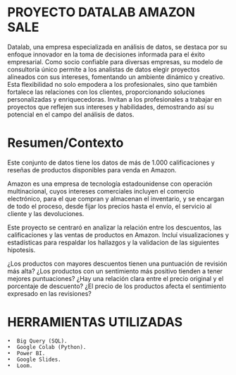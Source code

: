 # PROYECTO DATALAB AMAZON SALE

Datalab, una empresa especializada en análisis de datos, se destaca por su enfoque innovador en la toma de decisiones informada para el éxito empresarial. Como socio confiable para diversas empresas, su modelo de consultoría único permite a los analistas de datos elegir proyectos alineados con sus intereses, fomentando un ambiente dinámico y creativo. Esta flexibilidad no solo empodera a los profesionales, sino que también fortalece las relaciones con los clientes, proporcionando soluciones personalizadas y enriquecedoras. Invitan a los profesionales a trabajar en proyectos que reflejen sus intereses y habilidades, demostrando así su potencial en el campo del análisis de datos. 

# Resumen/Contexto

Este conjunto de datos tiene los datos de más de 1.000 calificaciones y reseñas de productos disponibles para venda en Amazon.

Amazon es una empresa de tecnología estadounidense con operación multinacional, cuyos intereses comerciales incluyen el comercio electrónico, para el que compran y almacenan el inventario, y se encargan de todo el proceso, desde fijar los precios hasta el envío, el servicio al cliente y las devoluciones.

Este proyecto se centraró en analizar la relación entre los descuentos, las calificaciones y las ventas de productos en Amazon. Incluí visualizaciones y estadísticas para respaldar los hallazgos y la validacion de las siguientes hipotesis.

¿Los productos con mayores descuentos tienen una puntuación de revisión más alta? 
¿Los productos con un sentimiento más positivo tienden a tener mejores puntuaciones? 
¿Hay una relación clara entre el precio original y el porcentaje de descuento? 
¿El precio de los productos afecta el sentimiento expresado en las revisiones? 

# HERRAMIENTAS UTILIZADAS

    •  Big Query (SQL).
    •  Google Colab (Python).
    •  Power BI.
    •  Google Slides.
    •  Loom.

